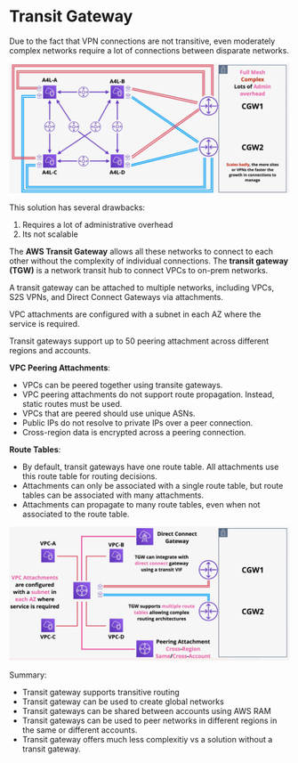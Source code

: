 # Transit Gateway

Due to the fact that VPN connections are not transitive, even moderately complex networks require a lot of connections between disparate networks.

![Complex network connections](./static/images/networking_transitgateway_problem.png)

This solution has several drawbacks:
1. Requires a lot of administrative overhead
2. Its not scalable

The **AWS Transit Gateway** allows all these networks to connect to each other without the complexity of individual connections. The **transit gateway (TGW)** is a network transit hub to connect VPCs to on-prem networks.

A transit gateway can be attached to multiple networks, including VPCs, S2S VPNs, and Direct Connect Gateways via attachments. 

VPC attachments are configured with a subnet in each AZ where the service is required.

Transit gateways support up to 50 peering attachment across different regions and accounts.

**VPC Peering Attachments**:
- VPCs can be peered together using transite gateways.
- VPC peering attachments do not support route propagation. Instead, static routes must be used.
- VPCs that are peered should use unique ASNs.
- Public IPs do not resolve to private IPs over a peer connection.
- Cross-region data is encrypted across a peering connection.

**Route Tables**:
- By default, transit gateways have one route table. All attachments use this route table for routing decisions.
- Attachments can only be associated with a single route table, but route tables can be associated with many attachments.
- Attachments can propagate to many route tables, even when not associated to the route table.

![Transit Gateway](./static/images/networking_transitgateway.png)

Summary:
- Transit gateway supports transitive routing
- Transit gateway can be used to create global networks
- Transit gateways can be shared between accounts using AWS RAM
- Transit gateways can be used to peer networks in different regions in the same or different accounts.
- Transit gateway offers much less complexitiy vs a solution without a transit gateway.